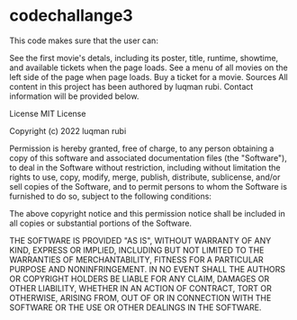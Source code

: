 # codechallange3
This code makes sure that the user can:

See the first movie's detals, including its poster, title, runtime, showtime, and available tickets when the page loads.
See a menu of all movies on the left side of the page when page loads.
Buy a ticket for a movie.
Sources
All content in this project has been authored by luqman rubi. Contact information will be provided below.

License
MIT License

Copyright (c) 2022 luqman rubi

Permission is hereby granted, free of charge, to any person obtaining a copy of this software and associated documentation files (the "Software"), to deal in the Software without restriction, including without limitation the rights to use, copy, modify, merge, publish, distribute, sublicense, and/or sell copies of the Software, and to permit persons to whom the Software is furnished to do so, subject to the following conditions:

The above copyright notice and this permission notice shall be included in all copies or substantial portions of the Software.

THE SOFTWARE IS PROVIDED "AS IS", WITHOUT WARRANTY OF ANY KIND, EXPRESS OR IMPLIED, INCLUDING BUT NOT LIMITED TO THE WARRANTIES OF MERCHANTABILITY, FITNESS FOR A PARTICULAR PURPOSE AND NONINFRINGEMENT. IN NO EVENT SHALL THE AUTHORS OR COPYRIGHT HOLDERS BE LIABLE FOR ANY CLAIM, DAMAGES OR OTHER LIABILITY, WHETHER IN AN ACTION OF CONTRACT, TORT OR OTHERWISE, ARISING FROM, OUT OF OR IN CONNECTION WITH THE SOFTWARE OR THE USE OR OTHER DEALINGS IN THE SOFTWARE.